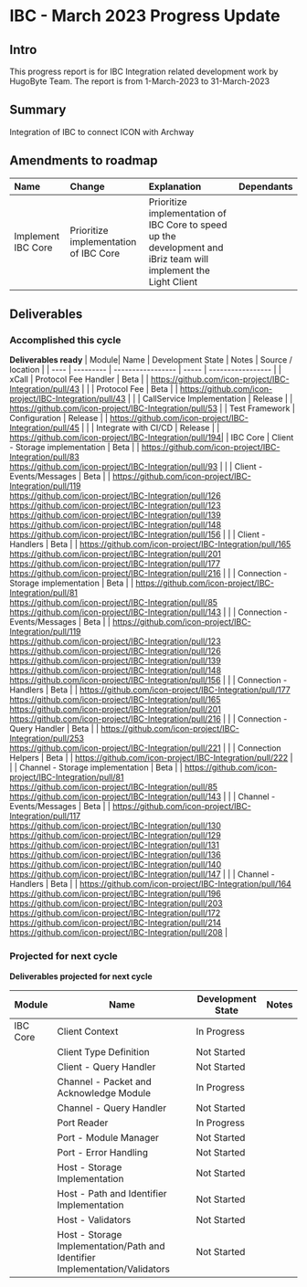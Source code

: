 # IBC - March 2023 Progress Update

## Intro
This progress report is for IBC Integration related development work by HugoByte Team. The report is from  1-March-2023 to 31-March-2023

## Summary

Integration of IBC to connect ICON with Archway

## Amendments to roadmap
| Name  | Change | Explanation | Dependants |
| :-----| :-------| :----------| :----------|
| Implement IBC Core | Prioritize implementation of IBC Core | Prioritize implementation of IBC Core to speed up the development and iBriz team will implement the Light Client |  |

## Deliverables

### Accomplished this cycle

__Deliverables ready__
| Module| Name | Development State | Notes | Source / location |
| ---- | --------- | ----------------- | ----- | ----------------- |
| xCall | Protocol Fee Handler | Beta | | https://github.com/icon-project/IBC-Integration/pull/43 |
|  | Protocol Fee | Beta | | https://github.com/icon-project/IBC-Integration/pull/43 |
|  | CallService Implementation | Release | | https://github.com/icon-project/IBC-Integration/pull/53 |
| Test Framework | Configuration | Release | | https://github.com/icon-project/IBC-Integration/pull/45 |
|  | Integrate with CI/CD | Release | | https://github.com/icon-project/IBC-Integration/pull/194|
| IBC Core | Client - Storage implementation | Beta | | https://github.com/icon-project/IBC-Integration/pull/83 <br/> https://github.com/icon-project/IBC-Integration/pull/93 |
|  | Client - Events/Messages | Beta | | https://github.com/icon-project/IBC-Integration/pull/119 <br/> https://github.com/icon-project/IBC-Integration/pull/126 <br/> https://github.com/icon-project/IBC-Integration/pull/123 <br/> https://github.com/icon-project/IBC-Integration/pull/139 <br/> https://github.com/icon-project/IBC-Integration/pull/148 <br/> https://github.com/icon-project/IBC-Integration/pull/156 |
|  | Client - Handlers | Beta | | https://github.com/icon-project/IBC-Integration/pull/165 <br/> https://github.com/icon-project/IBC-Integration/pull/201 <br/> https://github.com/icon-project/IBC-Integration/pull/177 <br/> https://github.com/icon-project/IBC-Integration/pull/216 |
|  | Connection - Storage implementation | Beta | | https://github.com/icon-project/IBC-Integration/pull/81 <br/> https://github.com/icon-project/IBC-Integration/pull/85 <br/> https://github.com/icon-project/IBC-Integration/pull/143 |
|  | Connection - Events/Messages | Beta | | https://github.com/icon-project/IBC-Integration/pull/119 <br/> https://github.com/icon-project/IBC-Integration/pull/123 <br/> https://github.com/icon-project/IBC-Integration/pull/126 <br/> https://github.com/icon-project/IBC-Integration/pull/139 <br/> https://github.com/icon-project/IBC-Integration/pull/148 <br/> https://github.com/icon-project/IBC-Integration/pull/156 |
|  | Connection - Handlers | Beta | | https://github.com/icon-project/IBC-Integration/pull/177 <br/> https://github.com/icon-project/IBC-Integration/pull/165 <br/> https://github.com/icon-project/IBC-Integration/pull/201 <br/> https://github.com/icon-project/IBC-Integration/pull/216 |
|  | Connection - Query Handler | Beta | | https://github.com/icon-project/IBC-Integration/pull/253 <br/> https://github.com/icon-project/IBC-Integration/pull/221 |
|  | Connection Helpers | Beta | | https://github.com/icon-project/IBC-Integration/pull/222 |
|  | Channel - Storage implementation | Beta | | https://github.com/icon-project/IBC-Integration/pull/81 <br/> https://github.com/icon-project/IBC-Integration/pull/85 <br/> https://github.com/icon-project/IBC-Integration/pull/143 |
|  | Channel - Events/Messages | Beta | | https://github.com/icon-project/IBC-Integration/pull/117 <br/> https://github.com/icon-project/IBC-Integration/pull/130 <br/> https://github.com/icon-project/IBC-Integration/pull/129 <br/> https://github.com/icon-project/IBC-Integration/pull/131 <br/> https://github.com/icon-project/IBC-Integration/pull/136 <br/> https://github.com/icon-project/IBC-Integration/pull/140 <br/> https://github.com/icon-project/IBC-Integration/pull/147 |
|  | Channel - Handlers | Beta | | https://github.com/icon-project/IBC-Integration/pull/164 <br/> https://github.com/icon-project/IBC-Integration/pull/196 <br/> https://github.com/icon-project/IBC-Integration/pull/203 <br/> https://github.com/icon-project/IBC-Integration/pull/172 <br/> https://github.com/icon-project/IBC-Integration/pull/214 <br/> https://github.com/icon-project/IBC-Integration/pull/208 |


### Projected for next cycle

__Deliverables projected for next cycle__

| Module| Name | Development State | Notes |
| ---- | ---- | ----------------- | ----- |
| IBC Core | Client Context | In Progress | |
|  | Client Type Definition | Not Started | |
|  | Client - Query Handler | Not Started | |
|  | Channel - Packet and Acknowledge Module | In Progress | |
|  | Channel - Query Handler | Not Started | |
|  | Port Reader | In Progress | |
|  | Port - Module Manager | Not Started | |
|  | Port - Error Handling | Not Started  | |
|  | Host - Storage Implementation | Not Started | |
|  | Host - Path and Identifier Implementation | Not Started | |
|  | Host - Validators | Not Started | |
|  | Host - Storage Implementation/Path and Identifier Implementation/Validators | Not Started | |


